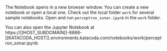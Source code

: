 
The Notebook opens in a new browser window. You can create a new notebook or open a local one. Check out the local folder `work` for several sample notebooks. Open and run `perceptron_sonar.ipynb` in the `work` folder.


You can also open the Jupyter Notebook at https://[[HOST_SUBDOMAIN]]-8888-[[KATACODA_HOST]].environments.katacoda.com/notebooks/work/perceptron_sonar.ipynb